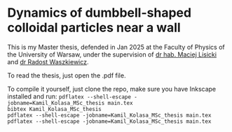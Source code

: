Dynamics of dumbbell-shaped colloidal particles near a wall
==============================================================

This is my Master thesis, defended in Jan 2025 at the Faculty of Physics of the University of Warsaw, under the supervision of [dr hab. Maciej Lisicki](http://softmatter.fuw.edu.pl) and [dr Radost Waszkiewicz](https://radostw.github.io).

To read the thesis, just open the .pdf file.

To compile it yourself, just clone the repo, make sure you have Inkscape installed and run:
`pdflatex --shell-escape -jobname=Kamil_Kolasa_MSc_thesis main.tex`  
`bibtex Kamil_Kolasa_MSc_thesis`  
`pdflatex --shell-escape -jobname=Kamil_Kolasa_MSc_thesis main.tex`  
`pdflatex --shell-escape -jobname=Kamil_Kolasa_MSc_thesis main.tex`

